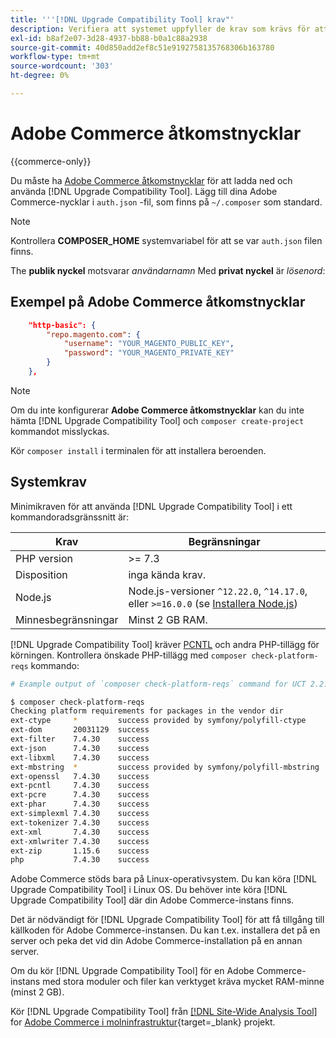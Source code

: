 ```yaml
---
title: '''[!DNL Upgrade Compatibility Tool] krav"'
description: Verifiera att systemet uppfyller de krav som krävs för att köra [!DNL Upgrade Compatibility Tool] i ett kommandoradsgränssnitt för ditt Adobe Commerce-projekt.
exl-id: b8af2e07-3d28-4937-bb88-b0a1c88a2938
source-git-commit: 40d850add2ef8c51e9192758135768306b163780
workflow-type: tm+mt
source-wordcount: '303'
ht-degree: 0%

---
```


# Adobe Commerce åtkomstnycklar

{{commerce-only}}

Du måste ha [Adobe Commerce åtkomstnycklar](https://developer.adobe.com/commerce/marketplace/guides/sellers/profile-information/#access-keys) för att ladda ned och använda [!DNL Upgrade Compatibility Tool]. Lägg till dina Adobe Commerce-nycklar i `auth.json` -fil, som finns på `~/.composer` som standard.

>[!NOTE]
>
>Kontrollera **COMPOSER_HOME** systemvariabel för att se var `auth.json` filen finns.

The **publik nyckel** motsvarar _användarnamn_ Med **privat nyckel** är _lösenord_:

## Exempel på Adobe Commerce åtkomstnycklar

```json
    "http-basic": {
        "repo.magento.com": {
            "username": "YOUR_MAGENTO_PUBLIC_KEY",
            "password": "YOUR_MAGENTO_PRIVATE_KEY"
        }
    },
```

>[!NOTE]
>
> Om du inte konfigurerar **Adobe Commerce åtkomstnycklar** kan du inte hämta [!DNL Upgrade Compatibility Tool] och `composer create-project` kommandot misslyckas.

Kör `composer install` i terminalen för att installera beroenden.

## Systemkrav

Minimikraven för att använda [!DNL Upgrade Compatibility Tool] i ett kommandoradsgränssnitt är:

| **Krav** | **Begränsningar** |
|----------------|-----------------|
| PHP version | >= 7.3 |
| Disposition | inga kända krav. |
| Node.js | Node.js-versioner `^12.22.0`, `^14.17.0`, eller `>=16.0.0` (se [Installera Node.js](https://nodejs.org/en/learn/getting-started/how-to-install-nodejs)) |
| Minnesbegränsningar | Minst 2 GB RAM. |

[!DNL Upgrade Compatibility Tool] kräver [PCNTL](https://www.php.net/manual/en/book.pcntl.php) och andra PHP-tillägg för körningen. Kontrollera önskade PHP-tillägg med `composer check-platform-reqs` kommando:

```bash
# Example output of `composer check-platform-reqs` command for UCT 2.2.6 and PHP 7.4:

$ composer check-platform-reqs
Checking platform requirements for packages in the vendor dir
ext-ctype     *         success provided by symfony/polyfill-ctype
ext-dom       20031129  success
ext-filter    7.4.30    success
ext-json      7.4.30    success
ext-libxml    7.4.30    success
ext-mbstring  *         success provided by symfony/polyfill-mbstring
ext-openssl   7.4.30    success
ext-pcntl     7.4.30    success
ext-pcre      7.4.30    success
ext-phar      7.4.30    success
ext-simplexml 7.4.30    success
ext-tokenizer 7.4.30    success
ext-xml       7.4.30    success
ext-xmlwriter 7.4.30    success
ext-zip       1.15.6    success
php           7.4.30    success
```

Adobe Commerce stöds bara på Linux-operativsystem. Du kan köra [!DNL Upgrade Compatibility Tool] i Linux OS. Du behöver inte köra [!DNL Upgrade Compatibility Tool] där din Adobe Commerce-instans finns.

Det är nödvändigt för [!DNL Upgrade Compatibility Tool] för att få tillgång till källkoden för Adobe Commerce-instansen. Du kan t.ex. installera det på en server och peka det vid din Adobe Commerce-installation på en annan server.

Om du kör [!DNL Upgrade Compatibility Tool] för en Adobe Commerce-instans med stora moduler och filer kan verktyget kräva mycket RAM-minne (minst 2 GB).

Kör [!DNL Upgrade Compatibility Tool] från [[!DNL Site-Wide Analysis Tool]](https://experienceleague.adobe.com/docs/commerce-operations/upgrade-guide/upgrade-compatibility-tool/use-upgrade-compatibility-tool/integrate-analysis-tool.html) for [Adobe Commerce i molninfrastruktur](https://experienceleague.adobe.com/docs/commerce-cloud-service/user-guide/project/overview.html){target=_blank} projekt.
